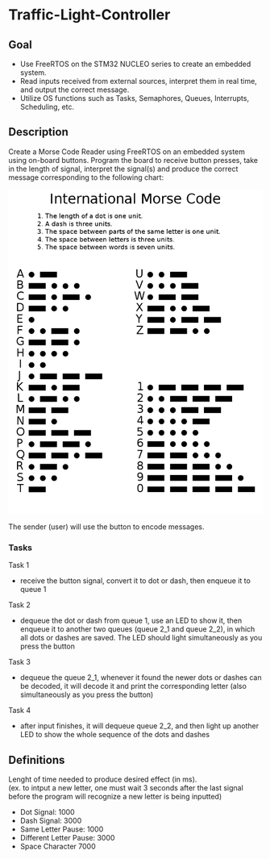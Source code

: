 # Traffic-Light-Controller

## Goal
 - Use FreeRTOS on the STM32 NUCLEO series to create an embedded system.
 - Read inputs received from external sources, interpret them in real time, and output the correct message.
 - Utilize OS functions such as Tasks, Semaphores, Queues, Interrupts, Scheduling, etc.

## Description

Create a Morse Code Reader using FreeRTOS on an embedded system using on-board buttons. Program the board to receive button presses, take in the length of signal, interpret the signal(s) and produce the correct message corresponding to the following chart: <br>

![Morse Code Chart](morse.png) <br>

The sender (user) will use the button to encode messages. <br>

### Tasks

Task 1

 - receive the button signal, convert it to dot or dash, then enqueue it to queue 1

Task 2

 - dequeue the dot or dash from queue 1, use an LED to show it, then enqueue it to another two queues (queue 2_1 and queue 2_2), in which all dots or dashes are saved. The LED should light simultaneously as you press the button

Task 3

 - dequeue the queue 2_1, whenever it found the newer dots or dashes can be decoded, it will decode it and print the corresponding letter (also simultaneously as you press the button)

Task 4

 - after input finishes, it will dequeue queue 2_2, and then light up another LED to show the whole sequence of the dots and dashes

## Definitions

Lenght of time needed to produce desired effect (in ms). <br>
(ex. to intput a new letter, one must wait 3 seconds after the last signal before the program will recognize a new letter is being inputted)

 - Dot Signal: 		1000
 - Dash Signal: 		3000
 - Same Letter Pause:		1000
 - Different Letter Pause: 		3000
 - Space Character		7000
